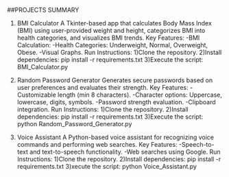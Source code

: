##PROJECTS SUMMARY

1. BMI Calculator
A Tkinter-based app that calculates Body Mass Index (BMI) using user-provided weight and height, categorizes BMI into health categories, and visualizes BMI trends.
Key Features:
-BMI Calculation: 
-Health Categories: Underweight, Normal, Overweight, Obese.
-Visual Graphs.
Run Instructions:
1)Clone the repository.
2)Install dependencies:
pip install -r requirements.txt
3)Execute the script:
BMI_Calculator.py

2. Random Password Generator
Generates secure passwords based on user preferences and evaluates their strength.
Key Features:
-Customizable length (min 8 characters).
-Character options: Uppercase, lowercase, digits, symbols.
-Password strength evaluation.
-Clipboard integration.
Run Instructions:
1)Clone the repository.
2)Install dependencies:
pip install -r requirements.txt
3)Execute the script:
python Random_Password_Generator.py

3. Voice Assistant
A Python-based voice assistant for recognizing voice commands and performing web searches.
Key Features:
-Speech-to-text and text-to-speech functionality.
-Web searches using Google.
Run Instructions:
1)Clone the repository.
2)Install dependencies:
pip install -r requirements.txt
3)xecute the script:
python Voice_Assistant.py

